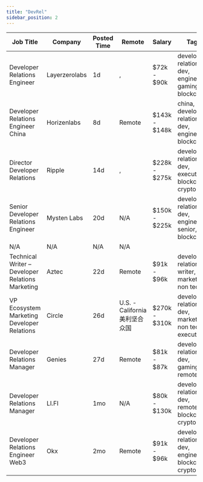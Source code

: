 ```yaml
---
title: "DevRel"
sidebar_position: 2
---
```


| Job Title | Company | Posted Time | Remote | Salary | Tags | Apply Link |
|-----------|---------|-------------|--------|--------|------|------------|
| Developer Relations Engineer | Layerzerolabs | 1d | , | $72k - $90k | developer relations, dev, engineer, gaming, blockchain | [Apply](https://web3.career/developer-relations-engineer-layerzerolabs/73712) |
| Developer Relations Engineer China | Horizenlabs | 8d | Remote | $143k - $148k | china, developer relations, dev, engineer, blockchain | [Apply](https://web3.career/developer-relations-engineer-china-horizenlabs/110805) |
| Director Developer Relations | Ripple | 14d | , | $228k - $275k | developer relations, dev, executive, blockchain, crypto | [Apply](https://web3.career/director-developer-relations-ripple/109482) |
| Senior Developer Relations Engineer | Mysten Labs | 20d | N/A | $150k - $225k | developer relations, dev, engineer, senior, blockchain | [Apply](https://web3.career/senior-developer-relations-engineer-mystenlabs/108310) |
| N/A | N/A | N/A | N/A |  |  | [Apply](https://web3.career/metana) |
| Technical Writer – Developer Relations Marketing | Aztec | 22d | Remote | $91k - $96k | developer relations, writer, dev, marketing, non tech | [Apply](https://web3.career/technical-writer-developer-relations-marketing-aztec/107636) |
| VP Ecosystem Marketing Developer Relations | Circle | 26d | U.S. - California 美利坚合众国 | $270k - $310k | developer relations, dev, marketing, non tech, executive | [Apply](https://web3.career/vp-ecosystem-marketing-developer-relations-circle/107877) |
| Developer Relations Manager | Genies | 27d | Remote | $81k - $87k | developer relations, dev, gaming, remote | [Apply](https://web3.career/developer-relations-manager-genies/107818) |
| Developer Relations Manager | LI.FI | 1mo | N/A | $80k - $130k | developer relations, dev, remote, blockchain, crypto | [Apply](https://web3.career/developer-relations-manager-li-fi/107340) |
| Developer Relations Engineer Web3 | Okx | 2mo | Remote | $91k - $96k | developer relations, dev, engineer, blockchain, crypto | [Apply](https://web3.career/developer-relations-engineer-web3-okx/106270) |
